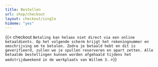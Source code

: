 ```yaml
---
title: Bestellen
url: shop/checkout
layout: checkout/single
hideme: "yes"
---
```


<!-- {{< checkout `Payments are 100% secure and will be handled by either Mollies Paylink service, called Plink, or Paypal.me. In the next screen you will be redirected to a secure
checkout process on either useplink.com or paypal.me.` >}} -->

{{< checkout `Betaling kan helaas niet direct via een online betaaldients. Op het volgende scherm krijgt het rekeningnummer en omschrijving om te betalen. Zodra je betaald hebt en dit is geverifieerd, zullen we je spullen reserveren en apart zetten. Alle betaalde bestellingen kunnen worden afgehaald tijdens het wedstrijdweekend in de werkplaats van Willem 3.` >}}